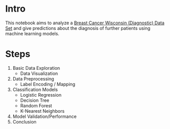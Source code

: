 # Intro   
This notebook aims to analyze a [Breast Cancer Wisconsin (Diagnostic) Data Set](https://www.kaggle.com/code/anandhuh/breast-cancer-prediction-accuracy-98-24/input) and give predictions about the diagnosis of further patients using machine learning models. 

# Steps 
1. Basic Data Exploration
   - Data Visualization 
2. Data Preprocessing 
   - Label Encoding / Mapping 
3. Classification Models 
   - Logistic Regression
   - Decision Tree 
   - Random Forest 
   - K-Nearest Neighbors 
4. Model Validation/Performance 
5. Conclusion 